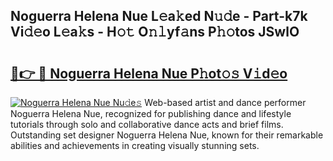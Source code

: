 ## Noguerra Helena Nue L𝚎a𝚔ed N𝚞𝚍e - Part-k7k Vi𝚍𝚎o L𝚎a𝚔s - H𝚘𝚝 O𝚗𝚕yf𝚊ns P𝚑𝚘tos JSwlO

# <h2><a href="http://kf800vb.oniu.top/?m=Noguerra+Helena+Nue">🔗👉 🔴 Noguerra Helena Nue P𝚑ot𝚘𝚜 V𝚒d𝚎o</a></h2>

[![Noguerra Helena Nue Nu𝚍e𝚜](https://i.imgur.com/0qMVB7G.gif)](http://kf800vb.oniu.top/?m=Noguerra+Helena+Nue)
Web-based artist and dance performer Noguerra Helena Nue, recognized for publishing dance and lifestyle tutorials through solo and collaborative dance acts and brief films. Outstanding set designer Noguerra Helena Nue, known for their remarkable abilities and achievements in creating visually stunning sets.  
